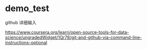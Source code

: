 # demo_test
github 详细输入

https://www.coursera.org/learn/open-source-tools-for-data-science/ungradedWidget/1Qr78/git-and-github-via-command-line-instructions-optional
